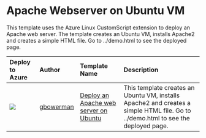 # Apache Webserver on Ubuntu VM

This template uses the Azure Linux CustomScript extension to deploy an Apache web server. The template creates an Ubuntu VM, installs Apache2 and creates a simple HTML file. Go to ../demo.html to see the deployed page.



| Deploy to Azure  | Author                          | Template Name   | Description     |
|:-----------------|:--------------------------------| :---------------| :---------------|
| <a href="https://portal.azure.com/#create/Microsoft.Template/uri/https%3A%2F%2Fraw.githubusercontent.com%2FDrewm3%2Fazure-quickstart-templates%2Fmaster%2Fapache2-on-ubuntu-vm%2Fazuredeploy.json" target="_blank"><img src="http://azuredeploy.net/deploybutton_small.png"/></a> | [gbowerman](https://github.com/gbowerman) | [Deploy an Apache web server on Ubuntu](https://github.com/Azure/azure-quickstart-templates/tree/master/apache2-on-ubuntu-vm) | This template creates an Ubuntu VM, installs Apache2 and creates a simple HTML file. Go to ../demo.html to see the deployed page.|
